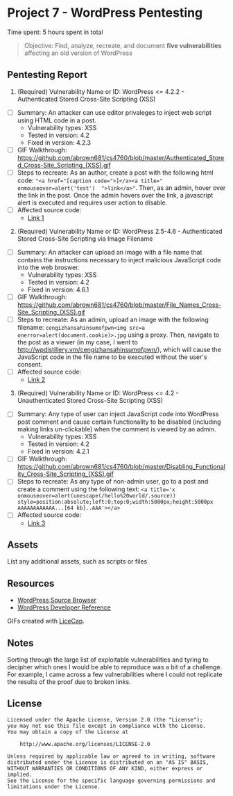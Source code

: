 # Project 7 - WordPress Pentesting

Time spent: 5 hours spent in total

> Objective: Find, analyze, recreate, and document **five vulnerabilities** affecting an old version of WordPress

## Pentesting Report

1. (Required) Vulnerability Name or ID: WordPress <= 4.2.2 - Authenticated Stored Cross-Site Scripting (XSS)
  - [ ] Summary: An attacker can use editor privaleges to inject web script using HTML code in a post.
    - Vulnerability types: XSS
    - Tested in version: 4.2
    - Fixed in version: 4.2.3
  - [ ] GIF Walkthrough: https://github.com/abrown681/cs4760/blob/master/Authenticated_Stored_Cross-Site_Scripting_(XSS).gif
  - [ ] Steps to recreate: As an author, create a post with the following html code: `"<a href="[caption code=">]</a><a title=" onmouseover=alert('test')  ">link</a>"`. Then, as an admin, hover over the link in the post. Once the admin hovers over the link, a javascript alert is executed and requires user action to disable.
  - [ ] Affected source code: 
    - [Link 1](https://klikki.fi/adv/wordpress3.html)
2. (Required) Vulnerability Name or ID: WordPress 2.5-4.6 - Authenticated Stored Cross-Site Scripting via Image Filename
  - [ ] Summary: An attacker can upload an image with a file name that contains the instructions necessary to inject malicious JavaScript code into the web broswer.
    - Vulnerability types: XSS
    - Tested in version: 4.2
    - Fixed in version: 4.6.1
  - [ ] GIF Walkthrough: https://github.com/abrown681/cs4760/blob/master/File_Names_Cross-Site_Scripting_(XSS).gif
  - [ ] Steps to recreate: As an admin, upload an image with the following filename: `cengizhansahinsumofpwn<img src=a onerror=alert(document.cookie)>.jpg` using a proxy. Then, navigate to the post as a viewer (in my case, I went to http://wpdistillery.vm/cengizhansahinsumofpwn/), which will cause the JavaScript code in the file name to be executed without the user's consent.
  - [ ] Affected source code:
    - [Link 2](https://sumofpwn.nl/advisory/2016/persistent_cross_site_scripting_vulnerability_in_wordpress_due_to_unsafe_processing_of_file_names.html)
3. (Required) Vulnerability Name or ID: WordPress <= 4.2 - Unauthenticated Stored Cross-Site Scripting (XSS)
  - [ ] Summary: Any type of user can inject JavaScript code into WordPress post comment and cause certain functionality to be disabled (including making links un-clickable) when the comment is viewed by an admin.
    - Vulnerability types: XSS
    - Tested in version: 4.2
    - Fixed in version: 4.2.1
  - [ ] GIF Walkthrough: https://github.com/abrown681/cs4760/blob/master/Disabling_Functionality_Cross-Site_Scripting_(XSS).gif
  - [ ] Steps to recreate: As any type of non-admin user, go to a post and create a comment using the following text: `<a title='x onmouseover=alert(unescape(/hello%20world/.source)) style=position:absolute;left:0;top:0;width:5000px;height:5000px  AAAAAAAAAAAA...[64 kb]..AAA'></a>`
  - [ ] Affected source code:
    - [Link 3](https://klikki.fi/adv/wordpress2.html)

## Assets

List any additional assets, such as scripts or files

## Resources

- [WordPress Source Browser](https://core.trac.wordpress.org/browser/)
- [WordPress Developer Reference](https://developer.wordpress.org/reference/)

GIFs created with [LiceCap](http://www.cockos.com/licecap/).

## Notes

Sorting through the large list of exploitable vulnerabilities and tyring to decipher which ones I would be able to reproduce was a bit of a challenge. For example, I came across a few vulnerabilities where I could not replicate the results of the proof due to broken links.

## License

    Licensed under the Apache License, Version 2.0 (the "License");
    you may not use this file except in compliance with the License.
    You may obtain a copy of the License at

        http://www.apache.org/licenses/LICENSE-2.0

    Unless required by applicable law or agreed to in writing, software
    distributed under the License is distributed on an "AS IS" BASIS,
    WITHOUT WARRANTIES OR CONDITIONS OF ANY KIND, either express or implied.
    See the License for the specific language governing permissions and
    limitations under the License.
